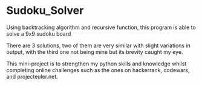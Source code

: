 # Sudoku_Solver
Using backtracking algorithm and recursive function, this program is able to solve a 9x9 sudoku board

There are 3 solutions, two of them are very similar with slight variations in output, with the third one not being mine but its brevity caught my eye.

This mini-project is to strengthen my python skills and knowledge whilst completing online challenges such as the ones on hackerrank, codewars, and projecteuler.net.
